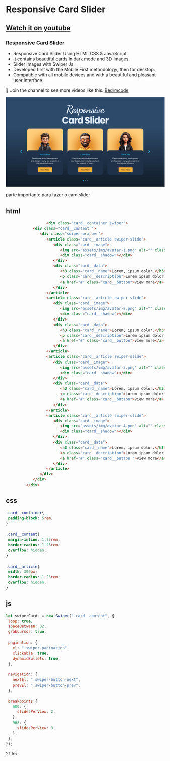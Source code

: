 # Responsive Card Slider
## [Watch it on youtube](https://youtu.be/b71OeOAEQrQ)
### Responsive Card Slider

- Responsive Card Slider Using HTML CSS & JavaScript
- It contains beautiful cards in dark mode and 3D images.
- Slider images with Swiper Js.
- Developed first with the Mobile First methodology, then for desktop.
- Compatible with all mobile devices and with a beautiful and pleasant user interface.

💙 Join the channel to see more videos like this. [Bedimcode](https://www.youtube.com/@Bedimcode)

![preview img](/preview.png)


parte importante para fazer o card slider 
## html 
````html 
                  <div class="card__container swiper">
            <div class="card__content ">
               <div class="swiper-wrapper">
                  <article class="card__article swiper-slide">
                     <div class="card__image">
                        <img src="assets/img/avatar-1.png" alt="" class="card__img">
                        <div class="card__shadow"></div>
                     </div>
                     <div class="card__data">
                        <h3 class="card__name">Lorem, ipsum dolor.</h3>
                        <p class="card__description">Lorem ipsum dolor sit, amet consectetur adipisicing elit. Ratione, assumenda! Nobis molestiae deserunt at reprehenderit.</p>
                        <a href="#" class="card__button">view more</a>
                     </div>
                  </article>
                  <article class="card__article swiper-slide">
                     <div class="card__image">
                        <img src="assets/img/avatar-2.png" alt="" class="card__img">
                        <div class="card__shadow"></div>
                     </div>
                     <div class="card__data">
                        <h3 class="card__name">Lorem, ipsum dolor.</h3>
                        <p class="card__description">Lorem ipsum dolor sit, amet consectetur adipisicing elit. Ratione, assumenda! Nobis molestiae deserunt at reprehenderit.</p>
                        <a href="#" class="card__button">view more</a>
                     </div>
                  </article>
                  <article class="card__article swiper-slide">
                     <div class="card__image">
                        <img src="assets/img/avatar-3.png" alt="" class="card__img">
                        <div class="card__shadow"></div>
                     </div>
                     <div class="card__data">
                        <h3 class="card__name">Lorem, ipsum dolor.</h3>
                        <p class="card__description">Lorem ipsum dolor sit, amet consectetur adipisicing elit. Ratione, assumenda! Nobis molestiae deserunt at reprehenderit.</p>
                        <a href="#" class="card__button">view more</a>
                     </div>
                  </article>
                  <article class="card__article swiper-slide">
                     <div class="card__image">
                        <img src="assets/img/avatar-4.png" alt="" class="card__img">
                        <div class="card__shadow"></div>
                     </div>
                     <div class="card__data">
                        <h3 class="card__name">Lorem, ipsum dolor.</h3>
                        <p class="card__description">Lorem ipsum dolor sit, amet consectetur adipisicing elit. Ratione, assumenda! Nobis molestiae deserunt at reprehenderit.</p>
                        <a href="#" class="card__button ">view more</a>
                     </div>
                  </article>
               </div>
            </div>
         </div>
````

## css
 ````css
 .card__container{
  padding-block: 5rem;
}

.card__content{
  margin-inline: 1.75rem;
  border-radius: 1.25rem;
  overflow: hidden;
}

.card__article{
  width: 300px;
  border-radius: 1.25rem;
  overflow: hidden;
}
 ````

 ## js 
 ````js
 let swiperCards = new Swiper(".card__content", {
  loop: true,
  spaceBetween: 32,
  grabCursor: true,

  pagination: {
    el: ".swiper-pagination",
    clickable: true,
    dynamicBullets: true,
  },

  navigation: {
    nextEl: ".swiper-button-next",
    prevEl: ".swiper-button-prev",
  },

  breakpoints:{
    600: {
      slidesPerView: 2,
    },
    968: {
      slidesPerView: 3,
    },
  },
});
 ````

 21:55